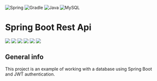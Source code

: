 ![Spring](https://img.shields.io/badge/spring-%236DB33F.svg?style=for-the-badge&logo=spring&logoColor=white)
![Gradle](https://img.shields.io/badge/Gradle-02303A.svg?style=for-the-badge&logo=Gradle&logoColor=white)
![Java](https://img.shields.io/badge/java-%23ED8B00.svg?style=for-the-badge&logo=openjdk&logoColor=white)
![MySQL](https://img.shields.io/badge/mysql-%2300f.svg?style=for-the-badge&logo=mysql&logoColor=white)

# Spring Boot Rest Api
![](https://img.shields.io/badge/Spring%20Boot-v2.7.11-green)
![](https://img.shields.io/badge/Java-17-green)
![](https://img.shields.io/badge/Gradle-7.6.1-green)
![](https://img.shields.io/badge/jjwt-0.9.1-green)
![](https://img.shields.io/badge/REST%20Assured-green)
![](https://img.shields.io/badge/lombok-blue)

## General info
This project is an example of working with a database using Spring Boot and JWT authentication.




